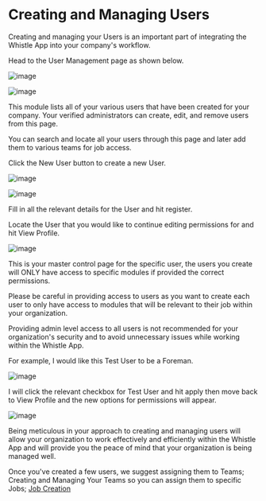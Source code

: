 # Creating and Managing Users
Creating and managing your Users is an important part of integrating the Whistle App into your company's workflow.

Head to the User Management page as shown below.

![image](https://github.com/user-attachments/assets/c7c26576-ebb1-4b22-b397-2b2921c2dcc8)

![image](https://github.com/user-attachments/assets/ce6140aa-7649-4495-bf63-bfb6d8579f15)

This module lists all of your various users that have been created for your company.
Your verified administrators can create, edit, and remove users from this page.

You can search and locate all your users through this page and later add them to various teams for job access.

Click the New User button to create a new User.

![image](https://github.com/user-attachments/assets/2a58bb29-4b1a-488d-8d0d-3a1824a4d22a)

![image](https://github.com/user-attachments/assets/b0115c65-23be-4bce-80d9-bcd304c3b03d)

Fill in all the relevant details for the User and hit register.

Locate the User that you would like to continue editing permissions for and hit View Profile.

![image](https://github.com/user-attachments/assets/9dc820b2-6f6a-45ae-84d3-22a62a1b32b5)

This is your master control page for the specific user, the users you create will ONLY have access to specific modules if provided the correct permissions.

Please be careful in providing access to users as you want to create each user to only have access to modules that will be relevant to their job within your organization.

Providing admin level access to all users is not recommended for your organization's security and to avoid unnecessary issues while working within the Whistle App.

For example, I would like this Test User to be a Foreman.

![image](https://github.com/user-attachments/assets/e455101a-724e-4980-b508-1f7ea4ec18f9)

I will click the relevant checkbox for Test User and hit apply then move back to View Profile and the new options for permissions will appear.

![image](https://github.com/user-attachments/assets/a6c6fa38-5966-43ce-b85d-9651493d84b9)

Being meticulous in your approach to creating and managing users will allow your organization to work effectively and efficiently within the Whistle App and will provide you the peace of mind that your organization is being managed well.

Once you've created a few users, we suggest assigning them to Teams; Creating and Managing Your Teams so you can assign them to specific Jobs; [Job Creation](https://knowledge-base-whistledrywallapp.netlify.app/jobs/job-creation/)
